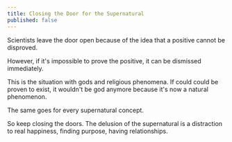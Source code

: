 ```yaml
---
title: Closing the Door for the Supernatural
published: false
---
```


Scientists leave the door open because of the idea that a positive cannot be disproved.

However, if it's impossible to prove the positive, it can be dismissed immediately.

This is the situation with gods and religious phenomena. If could could be proven to exist, it wouldn't be god anymore because it's now a natural phenomenon.

The same goes for every supernatural concept.

So keep closing the doors. The delusion of the supernatural is a distraction to real happiness, finding purpose, having relationships.
 

